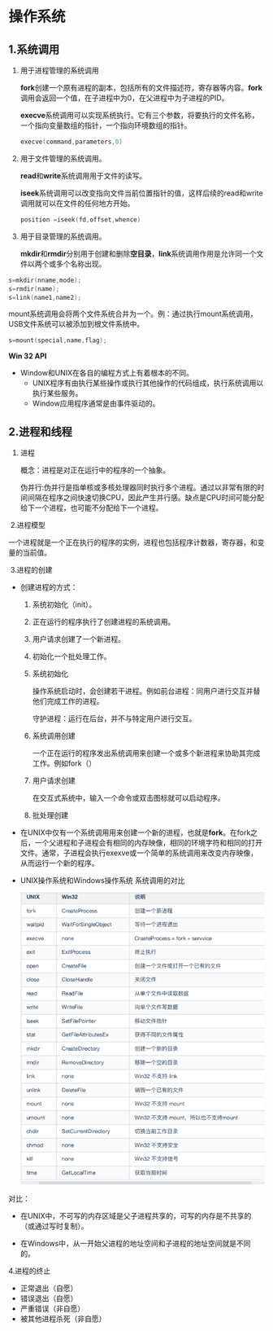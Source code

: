 # 操作系统

## 1.系统调用

1. 用于进程管理的系统调用

   **fork**创建一个原有进程的副本，包括所有的文件描述符，寄存器等内容。**fork**调用会返回一个值，在子进程中为0，在父进程中为子进程的PID。

   **execve**系统调用可以实现系统执行。它有三个参数，将要执行的文件名称，一个指向变量数组的指针，一个指向环境数组的指针。

   ~~~c
   execve(command,parameters,0)
   ~~~

2. 用于文件管理的系统调用。

   **read**和**write**系统调用用于文件的读写。

   **iseek**系统调用可以改变指向文件当前位置指针的值，这样后续的read和write调用就可以在文件的任何地方开始。
   
   ~~~c
   position =iseek(fd,offset,whence)
   ~~~

3. 用于目录管理的系统调用。

   **mkdir**和**rmdir**分别用于创建和删除**空目录**，**link**系统调用作用是允许同一个文件以两个或多个名称出现。

~~~c
s=mkdir(nname,mode);
s=rmdir(name);
s=link(name1,name2);
~~~

mount系统调用会将两个文件系统合并为一个。例：通过执行mount系统调用，USB文件系统可以被添加到根文件系统中。

~~~c
s=mount(special,name,flag);
~~~

**Win 32 API**

- Window和UNIX在各自的编程方式上有着根本的不同。
  - UNIX程序有由执行某些操作或执行其他操作的代码组成，执行系统调用以执行某些服务。
  - Window应用程序通常是由事件驱动的。

## 2.进程和线程

1. 进程

   概念：进程是对正在运行中的程序的一个抽象。

   伪并行:伪并行是指单核或多核处理器同时执行多个进程。通过以非常有限的时间间隔在程序之间快速切换CPU，因此产生并行感。缺点是CPU时间可能分配给下一个进程，也可能不分配给下一个进程。

​    2.进程模型

​		一个进程就是一个正在执行的程序的实例，进程也包括程序计数器，寄存器，和变量的当前值。

​	3.进程的创建

- 创建进程的方式：

  1. 系统初始化（init）。
  
  2. 正在运行的程序执行了创建进程的系统调用。
  
  3. 用户请求创建了一个新进程。
  
  4. 初始化一个批处理工作。
  
     
  
  1. 系统初始化
  
     操作系统启动时，会创建若干进程。例如前台进程：同用户进行交互并替他们完成工作的进程。
  
     守护进程：运行在后台，并不与特定用户进行交互。
  
  2. 系统调用创建
  
     一个正在运行的程序发出系统调用来创建一个或多个新进程来协助其完成工作。例如fork（）
  
  3. 用户请求创建
  
     在交互式系统中，输入一个命令或双击图标就可以启动程序。
  
  4. 批处理创建

- 在UNIX中仅有一个系统调用用来创建一个新的进程，也就是**fork**。在fork之后，一个父进程和子进程会有相同的内存映像，相同的环境字符和相同的打开文件。通常，子进程会执行exexve或一个简单的系统调用来改变内存映像，从而运行一个新的程序。

- UNIX操作系统和Windows操作系统 系统调用的对比

  ![](系统调用对比.png)

对比：

- 在UNIX中，不可写的内存区域是父子进程共享的，可写的内存是不共享的（或通过写时复制）。

- 在Windows中，从一开始父进程的地址空间和子进程的地址空间就是不同的。

  

4.进程的终止

- 正常退出（自愿）
- 错误退出（自愿）
- 严重错误（非自愿）
- 被其他进程杀死（非自愿）







  





